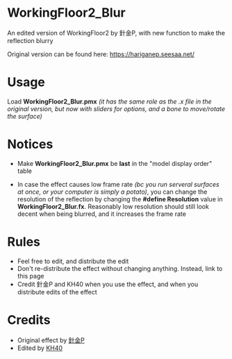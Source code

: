 # WorkingFloor2_Blur
An edited version of WorkingFloor2 by 針金P, with new function to make the reflection blurry

Original version can be found here: https://hariganep.seesaa.net/

# Usage
Load **WorkingFloor2_Blur.pmx** *(it has the same role as the .x file in the original version, but now with sliders for options, and a bone to move/rotate the surface)*

# Notices
- Make **WorkingFloor2_Blur.pmx** be **last** in the "model display order" table

- In case the effect causes low frame rate *(bc you run serveral surfaces at once, or your computer is simply a potato)*, you can change the resolution of the reflection by changing the **#define Resolution** value in **WorkingFloor2_Blur.fx**. Reasonably low resolution should still look decent when being blurred, and it increases the frame rate

# Rules
- Feel free to edit, and distribute the edit
- Don't re-distribute the effect without changing anything. Instead, link to this page
- Credit 針金P and KH40 when you use the effect, and when you distribute edits of the effect

# Credits
- Original effect by [針金P](https://twitter.com/hariganep)
- Edited by [KH40](https://twitter.com/khoast40)
